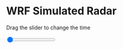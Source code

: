 <h1>WRF Simulated Radar</h1>
<p>Drag the slider to change the time</p>

<div class="slidecontainer">
<input oninput='setImage(this)' class="slider" type="range" min="0" max="49" value="0" step="1" />
<img id='img'/>
</div>

<script>
var img = document.getElementById('img');
var img_array = ['/assets/images/wrf/rf_wrfout_d01_2020-03-01_12:00:00.png',
'/assets/images/wrf/rf_wrfout_d01_2020-03-01_13:00:00.png',
'/assets/images/wrf/rf_wrfout_d01_2020-03-01_14:00:00.png',
'/assets/images/wrf/rf_wrfout_d01_2020-03-01_15:00:00.png',
'/assets/images/wrf/rf_wrfout_d01_2020-03-01_16:00:00.png',
'/assets/images/wrf/rf_wrfout_d01_2020-03-01_17:00:00.png',
'/assets/images/wrf/rf_wrfout_d01_2020-03-01_18:00:00.png',
'/assets/images/wrf/rf_wrfout_d01_2020-03-01_19:00:00.png',
'/assets/images/wrf/rf_wrfout_d01_2020-03-01_20:00:00.png',
'/assets/images/wrf/rf_wrfout_d01_2020-03-01_21:00:00.png',
'/assets/images/wrf/rf_wrfout_d01_2020-03-01_22:00:00.png',
'/assets/images/wrf/rf_wrfout_d01_2020-03-01_23:00:00.png',
'/assets/images/wrf/rf_wrfout_d01_2020-03-02_00:00:00.png',
'/assets/images/wrf/rf_wrfout_d01_2020-03-02_01:00:00.png',
'/assets/images/wrf/rf_wrfout_d01_2020-03-02_02:00:00.png',
'/assets/images/wrf/rf_wrfout_d01_2020-03-02_03:00:00.png',
'/assets/images/wrf/rf_wrfout_d01_2020-03-02_04:00:00.png',
'/assets/images/wrf/rf_wrfout_d01_2020-03-02_05:00:00.png',
'/assets/images/wrf/rf_wrfout_d01_2020-03-02_06:00:00.png',
'/assets/images/wrf/rf_wrfout_d01_2020-03-02_07:00:00.png',
'/assets/images/wrf/rf_wrfout_d01_2020-03-02_08:00:00.png',
'/assets/images/wrf/rf_wrfout_d01_2020-03-02_09:00:00.png',
'/assets/images/wrf/rf_wrfout_d01_2020-03-02_10:00:00.png',
'/assets/images/wrf/rf_wrfout_d01_2020-03-02_11:00:00.png',
'/assets/images/wrf/rf_wrfout_d01_2020-03-02_12:00:00.png',
'/assets/images/wrf/rf_wrfout_d01_2020-03-02_13:00:00.png',
'/assets/images/wrf/rf_wrfout_d01_2020-03-02_14:00:00.png',
'/assets/images/wrf/rf_wrfout_d01_2020-03-02_15:00:00.png',
'/assets/images/wrf/rf_wrfout_d01_2020-03-02_16:00:00.png',
'/assets/images/wrf/rf_wrfout_d01_2020-03-02_17:00:00.png',
'/assets/images/wrf/rf_wrfout_d01_2020-03-02_18:00:00.png',
'/assets/images/wrf/rf_wrfout_d01_2020-03-02_19:00:00.png',
'/assets/images/wrf/rf_wrfout_d01_2020-03-02_20:00:00.png',
'/assets/images/wrf/rf_wrfout_d01_2020-03-02_21:00:00.png',
'/assets/images/wrf/rf_wrfout_d01_2020-03-02_22:00:00.png',
'/assets/images/wrf/rf_wrfout_d01_2020-03-02_23:00:00.png',
'/assets/images/wrf/rf_wrfout_d01_2020-03-03_00:00:00.png',
'/assets/images/wrf/rf_wrfout_d01_2020-03-03_01:00:00.png',
'/assets/images/wrf/rf_wrfout_d01_2020-03-03_02:00:00.png',
'/assets/images/wrf/rf_wrfout_d01_2020-03-03_03:00:00.png',
'/assets/images/wrf/rf_wrfout_d01_2020-03-03_04:00:00.png',
'/assets/images/wrf/rf_wrfout_d01_2020-03-03_05:00:00.png',
'/assets/images/wrf/rf_wrfout_d01_2020-03-03_06:00:00.png',
'/assets/images/wrf/rf_wrfout_d01_2020-03-03_07:00:00.png',
'/assets/images/wrf/rf_wrfout_d01_2020-03-03_08:00:00.png',
'/assets/images/wrf/rf_wrfout_d01_2020-03-03_09:00:00.png',
'/assets/images/wrf/rf_wrfout_d01_2020-03-03_10:00:00.png',
'/assets/images/wrf/rf_wrfout_d01_2020-03-03_11:00:00.png',
'/assets/images/wrf/rf_wrfout_d01_2020-03-03_12:00:00.png',];
function setImage(obj)
{
        var value = obj.value;
        img.src = img_array[value];

}
</script>
